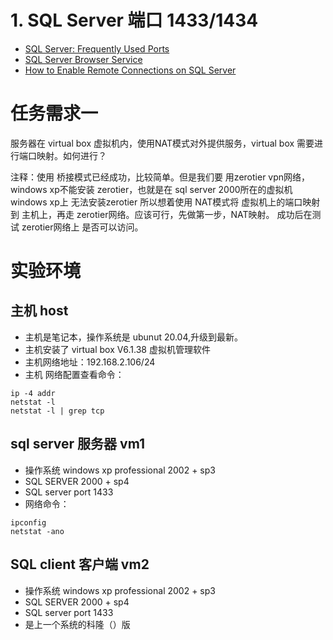 # 1. SQL Server 端口 1433/1434
- [SQL Server: Frequently Used Ports](https://social.technet.microsoft.com/wiki/contents/articles/13106.sql-server-frequently-used-ports.aspx)
- [SQL Server Browser Service](https://learn.microsoft.com/en-us/previous-versions/sql/sql-server-2008-r2/ms181087(v=sql.105)?redirectedfrom=MSDN)
- [How to Enable Remote Connections on SQL Server](https://social.technet.microsoft.com/wiki/contents/articles/1533.how-to-enable-remote-connections-on-sql-server.aspx)


# 任务需求一
  服务器在 virtual box 虚拟机内，使用NAT模式对外提供服务，virtual box 需要进行端口映射。如何进行？
  
  注释：使用 桥接模式已经成功，比较简单。但是我们要 用zerotier vpn网络，
   windows xp不能安装 zerotier，也就是在 sql server 2000所在的虚拟机 windows xp上 无法安装zerotier
   所以想着使用 NAT模式将 虚拟机上的端口映射到 主机上，再走 zerotier网络。应该可行，先做第一步，NAT映射。
   成功后在测试 zerotier网络上 是否可以访问。
   
# 实验环境 
## 主机 host
 - 主机是笔记本，操作系统是 ubunut 20.04,升级到最新。
 - 主机安装了 virtual box V6.1.38 虚拟机管理软件
 - 主机网络地址：192.168.2.106/24
 - 主机 网络配置查看命令：
  ```
  ip -4 addr
  netstat -l
  netstat -l | grep tcp
  ```

## sql server 服务器 vm1
 - 操作系统 windows xp professional 2002 + sp3
 - SQL SERVER 2000 + sp4
 - SQL server port 1433
 - 网络命令：
 ```
 ipconfig
 netstat -ano
 ```
## SQL client 客户端 vm2
- 操作系统 windows xp professional 2002 + sp3
- SQL SERVER 2000 + sp4
- SQL server port 1433
- 是上一个系统的科隆（）版
   
  

